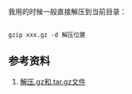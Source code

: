 我用的时候一般直接解压到当前目录：

~~~

gzip xxx.gz -d 解压位置

~~~

## 参考资料

1. [解压.gz和.tar.gz文件](https://blog.csdn.net/qq_38486203/article/details/80067744)